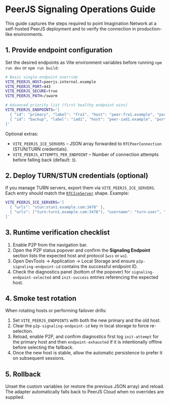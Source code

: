 # PeerJS Signaling Operations Guide

This guide captures the steps required to point Imagination Network at a self-hosted PeerJS deployment and to verify the connection in production-like environments.

## 1. Provide endpoint configuration

Set the desired endpoints as Vite environment variables before running `npm run dev` or `npm run build`:

```bash
# Basic single-endpoint override
VITE_PEERJS_HOST=peerjs.internal.example
VITE_PEERJS_PORT=443
VITE_PEERJS_SECURE=true
VITE_PEERJS_PATH=/swarm

# Advanced priority list (first healthy endpoint wins)
VITE_PEERJS_ENDPOINTS='[
  { "id": "primary", "label": "fra1", "host": "peer-fra1.example", "port": 443, "secure": true },
  { "id": "backup", "label": "iad1", "host": "peer-iad1.example", "port": 9000, "secure": false, "path": "/signal" }
]'
```

Optional extras:

- `VITE_PEERJS_ICE_SERVERS` – JSON array forwarded to `RTCPeerConnection` (STUN/TURN credentials).
- `VITE_PEERJS_ATTEMPTS_PER_ENDPOINT` – Number of connection attempts before falling back (default: `3`).

## 2. Deploy TURN/STUN credentials (optional)

If you manage TURN servers, export them via `VITE_PEERJS_ICE_SERVERS`. Each entry should match the [`RTCIceServer`](https://developer.mozilla.org/en-US/docs/Web/API/RTCIceServer) shape. Example:

```bash
VITE_PEERJS_ICE_SERVERS='[
  { "urls": "stun:stun1.example.com:3478" },
  { "urls": ["turn:turn1.example.com:3478"], "username": "turn-user", "credential": "secret" }
]'
```

## 3. Runtime verification checklist

1. Enable P2P from the navigation bar.
2. Open the P2P status popover and confirm the **Signaling Endpoint** section lists the expected host and protocol (`wss` or `ws`).
3. Open DevTools → Application → Local Storage and ensure `p2p-signaling-endpoint-id` contains the successful endpoint ID.
4. Check the diagnostics panel (bottom of the popover) for `signaling-endpoint-selected` and `init-success` entries referencing the expected host.

## 4. Smoke test rotation

When rotating hosts or performing failover drills:

1. Set `VITE_PEERJS_ENDPOINTS` with both the new primary and the old host.
2. Clear the `p2p-signaling-endpoint-id` key in local storage to force re-selection.
3. Reload, enable P2P, and confirm diagnostics first log `init-attempt` for the primary host and then `endpoint-exhausted` if it is intentionally offline before selecting the fallback.
4. Once the new host is stable, allow the automatic persistence to prefer it on subsequent sessions.

## 5. Rollback

Unset the custom variables (or restore the previous JSON array) and reload. The adapter automatically falls back to PeerJS Cloud when no overrides are supplied.

